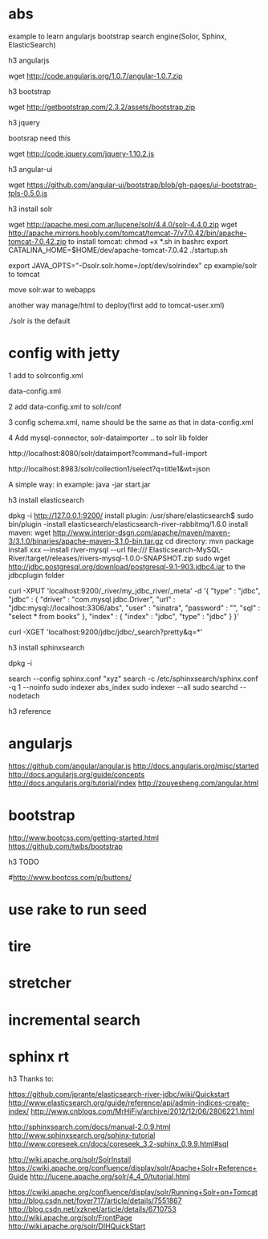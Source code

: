abs
===

example to learn angularjs bootstrap search engine(Solor, Sphinx, ElasticSearch)

h3 angularjs

wget http://code.angularjs.org/1.0.7/angular-1.0.7.zip

h3 bootstrap

wget http://getbootstrap.com/2.3.2/assets/bootstrap.zip

h3 jquery

bootsrap need this

wget http://code.jquery.com/jquery-1.10.2.js

h3 angular-ui

wget https://github.com/angular-ui/bootstrap/blob/gh-pages/ui-bootstrap-tpls-0.5.0.js

h3 install solr 

wget http://apache.mesi.com.ar/lucene/solr/4.4.0/solr-4.4.0.zip
wget http://apache.mirrors.hoobly.com/tomcat/tomcat-7/v7.0.42/bin/apache-tomcat-7.0.42.zip
to install tomcat: chmod +x *.sh
in bashrc export CATALINA_HOME=$HOME/dev/apache-tomcat-7.0.42
./startup.sh

export JAVA_OPTS="-Dsolr.solr.home=/opt/dev/solrindex"
cp example/solr to tomcat

<Context docBase="/dev/apache-tomcat-7.0.42/webapps/solr" debug="0" crossContext="true" >
    <Environment name="solr/home" type="java.lang.String" value="/dev/solrindex" override="true" />
</Context>

move solr.war to webapps

another way manage/html to deploy(first add <user username="tomcat" password="tomcat" roles="manager-gui"/> to tomcat-user.xml)

./solr is the default

# config with jetty

1 add to solrconfig.xml

<requestHandler name="/dataimport" 
     class="org.apache.solr.handler.dataimport.DataImportHandler">
    <lst name="defaults">
      <str name="config">data-config.xml</str>
    </lst>
</requestHandler>

2 add data-config.xml to solr/conf

3 config schema.xml, name should be the same as that in data-config.xml

4 Add mysql-connector, solr-dataimporter .. to solr lib folder

http://localhost:8080/solr/dataimport?command=full-import

http://localhost:8983/solr/collection1/select?q=title1&wt=json

A simple way:
in example:  java -jar start.jar

h3 install elasticsearch

dpkg -i
http://127.0.0.1:9200/
install plugin:
/usr/share/elasticsearch$ sudo bin/plugin -install elasticsearch/elasticsearch-river-rabbitmq/1.6.0
install maven:
wget http://www.interior-dsgn.com/apache/maven/maven-3/3.1.0/binaries/apache-maven-3.1.0-bin.tar.gz
cd directory: mvn package
install xxx --install river-mysql --url file:/// Elasticsearch-MySQL-River/target/releases/rivers-mysql-1.0.0-SNAPSHOT.zip
sudo wget http://jdbc.postgresql.org/download/postgresql-9.1-903.jdbc4.jar to the jdbcplugin folder

curl -XPUT 'localhost:9200/_river/my_jdbc_river/_meta' -d '{    "type" : "jdbc",    "jdbc" : {        "driver" : "com.mysql.jdbc.Driver",        "url" : "jdbc:mysql://localhost:3306/abs",        "user" : "sinatra",        "password" : "",        "sql" : "select * from books"    },    "index" : {        "index" : "jdbc",        "type" : "jdbc"    } }'

curl -XGET 'localhost:9200/jdbc/jdbc/_search?pretty&q=*'

h3 install sphinxsearch

dpkg -i

search --config sphinx.conf "xyz"
search -c /etc/sphinxsearch/sphinx.conf -q 1
--noinfo
sudo indexer abs_index
sudo indexer --all
sudo searchd --nodetach

h3 reference

# angularjs

https://github.com/angular/angular.js
http://docs.angularjs.org/misc/started
http://docs.angularjs.org/guide/concepts
http://docs.angularjs.org/tutorial/index
http://zouyesheng.com/angular.html

# bootstrap

http://www.bootcss.com/getting-started.html
https://github.com/twbs/bootstrap

h3 TODO

#http://www.bootcss.com/p/buttons/

# use rake to run seed
# tire
# stretcher
# incremental search
# sphinx rt

h3 Thanks to:

https://github.com/jprante/elasticsearch-river-jdbc/wiki/Quickstart
http://www.elasticsearch.org/guide/reference/api/admin-indices-create-index/
http://www.cnblogs.com/MrHiFiy/archive/2012/12/06/2806221.html


http://sphinxsearch.com/docs/manual-2.0.9.html
http://www.sphinxsearch.org/sphinx-tutorial
http://www.coreseek.cn/docs/coreseek_3.2-sphinx_0.9.9.html#sql

http://wiki.apache.org/solr/SolrInstall
https://cwiki.apache.org/confluence/display/solr/Apache+Solr+Reference+Guide
http://lucene.apache.org/solr/4_4_0/tutorial.html


https://cwiki.apache.org/confluence/display/solr/Running+Solr+on+Tomcat
http://blog.csdn.net/fover717/article/details/7551867
http://blog.csdn.net/xzknet/article/details/6710753
http://wiki.apache.org/solr/FrontPage
http://wiki.apache.org/solr/DIHQuickStart
